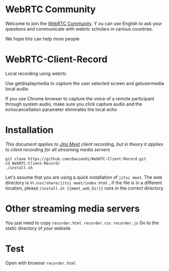 # WebRTC Community
Welcome to join the [WebRTC Community](https://webrtcsample.ink/).
Y
ou can use English to ask your questions and communicate with webrtc scholars in various countries. 

We hope this can help more people

# WebRTC-Client-Record
Local recording using webrtc

Use getdisplaymedia to capture the user selected screen and getusermedia local audio. 

If you use Chrome browser to capture the voice of a remote participant through system audio, make sure you click capture audio and the echocancellation parameter eliminates the local echo

# Installation
*This document applies to [Jitsi Meet](https://github.com/jitsi/jitsi-meet) client recording, but in theory it applies to client recording for all streaming media servers*


```
git clone https://github.com/daxiondi/WebRTC-Client-Record.git
cd WebRTC-Client-Record/
./install.sh
```

Let's assume that you are using a quick installation of `jitsi meet`. The web directory is in `/usr/share/jitsi meet/index.html` , if the file is in a different location, please `/install.sh {{meet_web_Dir}}` runs in the correct directory.

# Other streaming media servers
You just need to copy `recorder.html recorder.css recorder.js` Go to the static directory of your website

# Test
Open with browser `recorder.html`